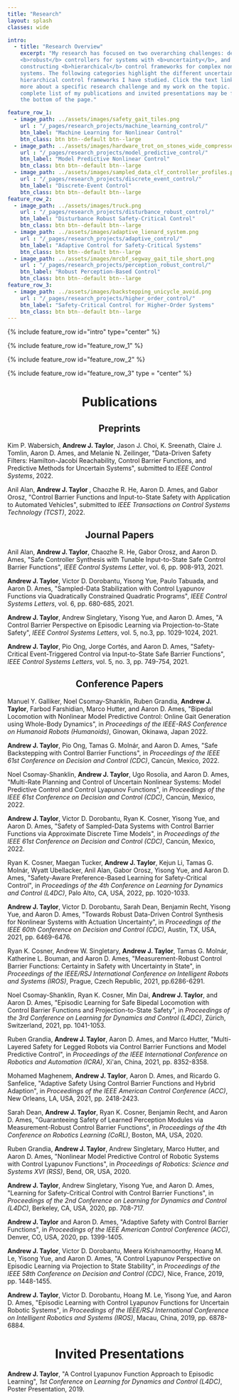 ```yaml
---
title: "Research"
layout: splash
classes: wide

intro:
  - title: "Research Overview"
    excerpt: "My research has focused on two overarching challenges: designing
    <b>robust</b> controllers for systems with <b>uncertainty</b>, and
    constructing <b>hierarchical</b> control frameworks for complex nonlinear
    systems. The following categories highlight the different uncertainties and
    hierarchical control frameworks I have studied. Click the text links to see
    more about a specific research challenge and my work on the topic. A
    complete list of my publications and invited presentations may be found at
    the bottom of the page."

feature_row_1:
  - image_path: ../assets/images/safety_gait_tiles.png
    url : "/_pages/research_projects/machine_learning_control/"
    btn_label: "Machine Learning for Nonlinear Control"
    btn_class: btn btn--default btn--large
  - image_path: ../assets/images/hardware_trot_on_stones_wide_compressed.png
    url : "/_pages/research_projects/model_predictive_control/"
    btn_label: "Model Predictive Nonlinear Control"
    btn_class: btn btn--default btn--large
  - image_path: ../assets/images/sampled_data_clf_controller_profiles.png
    url : "/_pages/research_projects/discrete_event_control/"
    btn_label: "Discrete-Event Control"
    btn_class: btn btn--default btn--large
feature_row_2:
  - image_path: ../assets/images/truck.png
    url : "/_pages/research_projects/disturbance_robust_control/"
    btn_label: "Disturbance Robust Safety-Critical Control"
    btn_class: btn btn--default btn--large
  - image_path: ../assets/images/adaptive_lienard_system.png
    url : "/_pages/research_projects/adaptive_control/"
    btn_label: "Adaptive Control for Safety-Critical Systems"
    btn_class: btn btn--default btn--large
  - image_path: ../assets/images/mrcbf_segway_gait_tile_short.png
    url : "/_pages/research_projects/perception_robust_control/"
    btn_label: "Robust Perception-Based Control"
    btn_class: btn btn--default btn--large
feature_row_3:
  - image_path: ../assets/images/backstepping_unicycle_avoid.png
    url : "/_pages/research_projects/higher_order_control/"
    btn_label: "Safety-Critical Control for Higher-Order Systems"
    btn_class: btn btn--default btn--large
---
```


{% include feature_row id="intro" type="center" %}

{% include feature_row id="feature_row_1" %}

{% include feature_row id="feature_row_2" %}

{% include feature_row id="feature_row_3" type = "center" %}

<h1 align = "center"> Publications </h1>

<h2 align = "center"> Preprints </h2>

<p>
Kim P. Wabersich, <b>Andrew J. Taylor</b>, Jason J. Choi, K. Sreenath, Claire J. Tomlin, Aaron D. Ames, and Melanie N. Zeilinger, "Data-Driven Safety Filters: Hamilton-Jacobi Reachability, Control Barrier Functions, and Predictive Methods for Uncertain Systems", submitted to <i>IEEE Control Systems</i>, 2022.
</p>

<p>
Anil Alan, <b> Andrew J. Taylor </b>, Chaozhe R. He, Aaron D. Ames, and Gabor Orosz, "Control Barrier Functions and Input-to-State Safety with Application to Automated Vehicles", submitted to <i>IEEE Transactions on Control Systems Technology (TCST)</i>, 2022.
</p>

<h2 align = "center"> Journal Papers </h2>

<p>
Anil Alan, <b>Andrew J. Taylor</b>, Chaozhe R. He, Gabor Orosz, and Aaron D. Ames, "Safe Controller Synthesis with Tunable Input-to-State Safe Control Barrier Functions", <i>IEEE Control Systems Letter</i>, vol. 6, pp. 908-913, 2021.
</p>

<p>
<b>Andrew J. Taylor</b>, Victor D. Dorobantu, Yisong Yue, Paulo Tabuada, and Aaron D. Ames, "Sampled-Data Stabilization with Control Lyapunov Functions via Quadratically Constrained Quadratic Programs", <i>IEEE Control Systems Letters</i>, vol. 6, pp. 680-685, 2021.
</p>

<p>
<b>Andrew J. Taylor</b>, Andrew Singletary, Yisong Yue, and Aaron D. Ames, "A Control Barrier Perspective on Episodic Learning via Projection-to-State Safety", <i>IEEE Control Systems Letters</i>, vol. 5, no.3, pp. 1029-1024, 2021.
</p>

<p>
<b>Andrew J. Taylor</b>, Pio Ong, Jorge Cortés, and Aaron D. Ames, "Safety-Critical Event-Triggered Control via Input-to-State Safe Barrier Functions", <i>IEEE Control Systems Letters</i>, vol. 5, no. 3, pp. 749-754, 2021.
</p>

<h2 align = "center"> Conference Papers </h2>

<p>
Manuel Y. Galliker, Noel Csomay-Shanklin, Ruben Grandia, <b>Andrew J. Taylor</b>, Farbod Farshidian, Marco Hutter, and Aaron D. Ames, "Bipedal Locomotion with Nonlinear Model Predictive Control: Online Gait Generation using Whole-Body Dynamics", in <i>Proceedings of the IEEE-RAS Conference on Humanoid Robots (Humanoids)</i>, Ginowan, Okinawa, Japan 2022.
</p>

<p>
<b>Andrew J. Taylor</b>, Pio Ong, Tamas G. Molnár, and Aaron D. Ames, "Safe Backstepping with Control Barrier Functions", in <i>Proceedings of the IEEE 61st Conference on Decision and Control (CDC)</i>, Cancún, Mexico, 2022.
</p>

<p>
Noel Csomay-Shanklin, <b>Andrew J. Taylor</b>, Ugo Rosolia, and Aaron D. Ames, "Multi-Rate Planning and Control of Uncertain Nonlinear Systems: Model Predictive Control and Control Lyapunov Functions", in <i>Proceedings of the IEEE 61st Conference on Decision and Control (CDC)</i>, Cancún, Mexico, 2022.
</p>

<p>
<b> Andrew J. Taylor</b>, Victor D. Dorobantu, Ryan K. Cosner, Yisong Yue, and Aaron D. Ames, "Safety of Sampled-Data Systems with Control Barrier Functions via Approximate Discrete Time Models", in <i>Proceedings of the IEEE 61st Conference on Decision and Control (CDC)</i>, Cancún, Mexico, 2022.
</p>

<p>
Ryan K. Cosner, Maegan Tucker, <b>Andrew J. Taylor</b>, Kejun Li, Tamas G. Molnár, Wyatt Ubellacker, Anil Alan, Gabor Orosz, Yisong Yue, and Aaron D. Ames, "Safety-Aware Preference-Based Learning for Safety-Critical Control", in <i>Proceedings of the 4th Conference on Learning for Dynamics and Control (L4DC)</i>, Palo Alto, CA, USA, 2022, pp. 1020-1033.
</p>

<p>
<b>Andrew J. Taylor</b>, Victor D. Dorobantu, Sarah Dean, Benjamin Recht, Yisong Yue, and Aaron D. Ames, "Towards Robust Data-Driven Control Synthesis for Nonlinear Systems with Actuation Uncertainty", in <i>Proceedings of the IEEE 60th Conference on Decision and Control (CDC)</i>, Austin, TX, USA, 2021, pp. 6469-6476.
</p>

<p>
Ryan K. Cosner, Andrew W. Singletary, <b>Andrew J. Taylor</b>, Tamas G. Molnár, Katherine L. Bouman, and Aaron D. Ames, "Measurement-Robust Control Barrier Functions: Certainty in Safety with Uncertainty in State", in <i>Proceedings of the IEEE/RSJ International Conference on Intelligent Robots and Systems (IROS)</i>, Prague, Czech Republic, 2021, pp.6286-6291.
</p>

<p>
Noel Csomay-Shanklin, Ryan K. Cosner, Min Dai, <b>Andrew J. Taylor</b>, and Aaron D. Ames, "Episodic Learning for Safe Bipedal Locomotion with Control Barrier Functions and Projection-to-State Safety", in <i>Proceedings of the 3rd Conference on Learning for Dynamics and Control (L4DC)</i>, Zürich, Switzerland, 2021, pp. 1041-1053.
</p>

<p>
Ruben Grandia, <b>Andrew J. Taylor</b>, Aaron D. Ames, and Marco Hutter, "Multi-Layered Safety for Legged Robots via Control Barrier Functions and Model Predictive Control", in <i>Proceedings of the IEEE International Conference on Robotics and Automation (ICRA)</i>, Xi'an, China, 2021, pp. 8352-8358.
</p>

<p>
Mohamed Maghenem, <b>Andrew J. Taylor</b>, Aaron D. Ames, and Ricardo G. Sanfelice, "Adaptive Safety Using Control Barrier Functions and Hybrid Adaption", in <i>Proceedings of the IEEE American Control Conference (ACC)</i>, New Orleans, LA, USA, 2021, pp. 2418-2423.
</p>

<p>
Sarah Dean, <b>Andrew J. Taylor</b>, Ryan K. Cosner, Benjamin Recht, and Aaron D. Ames, "Guaranteeing Safety of Learned Perception Modules via Measurement-Robust Control Barrier Functions", in <i>Proceedings of the 4th Conference on Robotics Learning (CoRL)</i>, Boston, MA, USA, 2020.
</p>

<p>
Ruben Grandia, <b>Andrew J. Taylor</b>, Andrew Singletary, Marco Hutter, and Aaron D. Ames, "Nonlinear Model Predictive Control of Robotic Systems with Control Lyapunov Functions", in <i>Proceedings of Robotics: Science and Systems XVI (RSS)</i>, Bend, OR, USA, 2020.
</p>

<p>
<b>Andrew J. Taylor</b>, Andrew Singletary, Yisong Yue, and Aaron D. Ames, "Learning for Safety-Critical Control with Control Barrier Functions", in <i>Proceedings of the 2nd Conference on Learning for Dynamics and Control (L4DC)</i>, Berkeley, CA, USA, 2020, pp. 708-717.
</p>

<p>
<b>Andrew J. Taylor</b> and Aaron D. Ames, "Adaptive Safety with Control Barrier Functions", in <i>Proceedings of the IEEE American Control Conference (ACC)</i>, Denver, CO, USA, 2020, pp. 1399-1405.
</p>

<p>
<b>Andrew J. Taylor</b>, Victor D. Dorobantu, Meera Krishnamoorthy, Hoang M. Le, Yisong Yue, and Aaron D. Ames, "A Control Lyapunov Perspective on Episodic Learning via Projection to State Stability", in <i>Proceedings of the IEEE 58th Conference on Decision and Control (CDC)</i>, Nice, France, 2019, pp. 1448-1455.
</p>

<p>
<b>Andrew J. Taylor</b>, Victor D. Dorobantu, Hoang M. Le, Yisong Yue, and Aaron D. Ames, "Episodic Learning with Control Lyapunov Functions for Uncertain Robotic Systems", in <i>Proceedings of the IEEE/RSJ International Conference on Intelligent Robotics and Systems (IROS)</i>, Macau, China, 2019, pp. 6878-6884.
</p>

<h1 align = "center">Invited Presentations</h1>

<p>
<b>Andrew J. Taylor</b>, "A Control Lyapunov Function Approach to Episodic Learning", <i>1st Conference on Learning for Dynamics and Control (L4DC)</i>, Poster Presentation, 2019.
</p>
